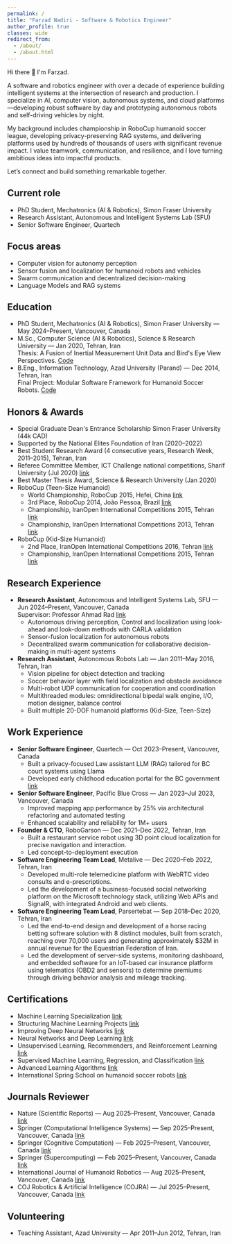 ```yaml
---
permalink: /
title: "Farzad Nadiri - Software & Robotics Engineer"
author_profile: true
classes: wide
redirect_from:
  - /about/
  - /about.html
---
```


Hi there 👋 I'm Farzad.

A software and robotics engineer with over a decade of experience building intelligent systems at the intersection of research and production. I specialize in AI, computer vision, autonomous systems, and cloud platforms—developing robust software by day and prototyping autonomous robots and self-driving vehicles by night.

My background includes championship in RoboCup humanoid soccer league, developing privacy-preserving RAG systems, and delivering platforms used by hundreds of thousands of users with significant revenue impact. I value teamwork, communication, and resilience, and I love turning ambitious ideas into impactful products.

Let’s connect and build something remarkable together.

## Current role

- PhD Student, Mechatronics (AI & Robotics), Simon Fraser University
- Research Assistant, Autonomous and Intelligent Systems Lab (SFU)
- Senior Software Engineer, Quartech

## Focus areas

- Computer vision for autonomy perception
- Sensor fusion and localization for humanoid robots and vehicles
- Swarm communication and decentralized decision-making
- Language Models and RAG systems

## Education

- PhD Student, Mechatronics (AI & Robotics), Simon Fraser University — May 2024–Present, Vancouver, Canada
- M.Sc., Computer Science (AI & Robotics), Science & Research University — Jan 2020, Tehran, Iran  
  Thesis: A Fusion of Inertial Measurement Unit Data and Bird's Eye View Perspectives. [Code](https://github.com/farzadnadiri/AccurateBirdEyeView)
- B.Eng., Information Technology, Azad University (Parand) — Dec 2014, Tehran, Iran  
  Final Project: Modular Software Framework for Humanoid Soccer Robots. [Code](https://github.com/farzadnadiri/HumanoidSoccerRobot)

## Honors & Awards

- Special Graduate Dean's Entrance Scholarship Simon Fraser University (44k CAD)
- Supported by the National Elites Foundation of Iran (2020–2022)
- Best Student Research Award (4 consecutive years, Research Week, 2011–2015), Tehran, Iran
- Referee Committee Member, ICT Challenge national competitions, Sharif University (Jul 2020) [link](https://ictchallenge.ir/ictchallenge5/)
- Best Master Thesis Award, Science & Research University (Jan 2020)
- RoboCup (Teen-Size Humanoid)
  - World Championship, RoboCup 2015, Hefei, China [link](https://farzadnadiri.github.io/images/robocup_2015.jpg)
  - 3rd Place, RoboCup 2014, João Pessoa, Brazil [link](https://farzadnadiri.github.io/images/robocup_2014.jpg)
  - Championship, IranOpen International Competitions 2015, Tehran [link](https://farzadnadiri.github.io/images/io_teen_2015.jpg)
  - Championship, IranOpen International Competitions 2013, Tehran [link](https://farzadnadiri.github.io/images/io_teen_2013.jpg)
- RoboCup (Kid-Size Humanoid)
  - 2nd Place, IranOpen International Competitions 2016, Tehran [link](https://farzadnadiri.github.io/images/io_kid_2016.jpg)
  - Championship, IranOpen International Competitions 2015, Tehran [link](https://farzadnadiri.github.io/images/io_kid_2015.jpg)

## Research Experience

- **Research Assistant**, Autonomous and Intelligent Systems Lab, SFU — Jun 2024–Present, Vancouver, Canada  
  Supervisor: Professor Ahmad Rad [link](https://www.sfu.ca/fas/schools/mechatronic-systems-engineering/faculty/faculty-members/arad.html)
  - Autonomous driving perception, Control and localization using look-ahead and look-down methods with CARLA validation
  - Sensor-fusion localization for autonomous robots
  - Decentralized swarm communication for collaborative decision-making in multi-agent systems
- **Research Assistant**, Autonomous Robots Lab — Jan 2011–May 2016, Tehran, Iran
  - Vision pipeline for object detection and tracking
  - Soccer behavior layer with field localization and obstacle avoidance
  - Multi-robot UDP communication for cooperation and coordination
  - Multithreaded modules: omnidirectional bipedal walk engine, I/O, motion designer, balance control
  - Built multiple 20-DOF humanoid platforms (Kid-Size, Teen-Size)

## Work Experience

- **Senior Software Engineer**, Quartech — Oct 2023–Present, Vancouver, Canada
  - Built a privacy-focused Law assistant LLM (RAG) tailored for BC court systems using Llama
  - Developed early childhood education portal for the BC government [link](https://www.myeceregistry.gov.bc.ca/)
- **Senior Software Engineer**, Pacific Blue Cross — Jan 2023–Jul 2023, Vancouver, Canada
  - Improved mapping app performance by 25% via architectural refactoring and automated testing
  - Enhanced scalability and reliability for 1M+ users
- **Founder & CTO**, RoboGarson — Dec 2021–Dec 2022, Tehran, Iran
  - Built a restaurant service robot using 3D point cloud localization for precise navigation and interaction.
  - Led concept-to-deployment execution
- **Software Engineering Team Lead**, Metalive — Dec 2020–Feb 2022, Tehran, Iran
  - Developed multi-role telemedicine platform with WebRTC video consults and e-prescriptions.
  - Led the development of a business-focused social networking platform on the Microsoft technology stack, utilizing Web APIs and SignalR, with integrated Android and web clients.
- **Software Engineering Team Lead**, Parsertebat — Sep 2018–Dec 2020, Tehran, Iran
  - Led the end-to-end design and development of a horse racing betting software solution with 8 distinct modules, built from scratch, reaching over 70,000 users and generating approximately $32M in annual revenue for the Equestrian Federation of Iran.
  - Led the development of server-side systems, monitoring dashboard, and embedded software for an IoT-based car insurance platform using telematics (OBD2 and sensors) to determine premiums through driving behavior analysis and mileage tracking.

## Certifications

- Machine Learning Specialization [link](https://coursera.org/share/0a31b713130f0f45668cf8692ee5c786)
- Structuring Machine Learning Projects [link](https://coursera.org/share/611bf132c430828ca253cd9326d20e2d)
- Improving Deep Neural Networks [link](https://coursera.org/share/cd6fff206a940286d4c91cbb7d124b86)
- Neural Networks and Deep Learning [link](https://coursera.org/share/c9823dffe232597e18a301cc77259f94)
- Unsupervised Learning, Recommenders, and Reinforcement Learning [link](https://coursera.org/share/abe106fa9d91831501c14443d047922e)
- Supervised Machine Learning, Regression, and Classification [link](https://coursera.org/share/2dfdfa80f779f3a0ef5b43763a6087dc)
- Advanced Learning Algorithms [link](https://coursera.org/share/d22d27147e47722a77b9c263b2dc61d3)
- International Spring School on humanoid soccer robots [link](https://farzadnadiri.github.io/images/humanoid_school.jpg)

## Journals Reviewer

- Nature (Scientific Reports) — Aug 2025–Present, Vancouver, Canada [link](https://www.nature.com/srep)
- Springer (Computational Intelligence Systems) — Sep 2025–Present, Vancouver, Canada [link](https://link.springer.com/journal/44196)
- Springer (Cognitive Computation) — Feb 2025–Present, Vancouver, Canada [link](https://link.springer.com/journal/12559)
- Springer (Supercomputing) — Feb 2025–Present, Vancouver, Canada [link](https://link.springer.com/journal/11227)
- International Journal of Humanoid Robotics — Aug 2025–Present, Vancouver, Canada [link](https://www.worldscientific.com/worldscinet/IJHR)
- COJ Robotics & Artificial Intelligence (COJRA) — Jul 2025–Present, Vancouver, Canada [link](https://access.portico.org/Portico/loviView?cs=ISSN_28324463_1848&content=E-Journal%20Content)

## Volunteering

- Teaching Assistant, Azad University — Apr 2011–Jun 2012, Tehran, Iran
